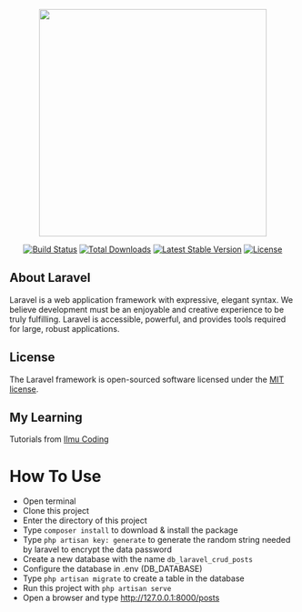 <p align="center"><a href="https://laravel.com" target="_blank"><img src="https://raw.githubusercontent.com/laravel/art/master/logo-lockup/5%20SVG/2%20CMYK/1%20Full%20Color/laravel-logolockup-cmyk-red.svg" width="400"></a></p>

<p align="center">
<a href="https://travis-ci.org/laravel/framework"><img src="https://travis-ci.org/laravel/framework.svg" alt="Build Status"></a>
<a href="https://packagist.org/packages/laravel/framework"><img src="https://img.shields.io/packagist/dt/laravel/framework" alt="Total Downloads"></a>
<a href="https://packagist.org/packages/laravel/framework"><img src="https://img.shields.io/packagist/v/laravel/framework" alt="Latest Stable Version"></a>
<a href="https://packagist.org/packages/laravel/framework"><img src="https://img.shields.io/packagist/l/laravel/framework" alt="License"></a>
</p>

## About Laravel

Laravel is a web application framework with expressive, elegant syntax. We believe development must be an enjoyable and creative experience to be truly fulfilling. Laravel is accessible, powerful, and provides tools required for large, robust applications.

## License

The Laravel framework is open-sourced software licensed under the [MIT license](https://opensource.org/licenses/MIT).

## My Learning
Tutorials from [Ilmu Coding](https://ilmucoding.com/crud-laravel-8)

# How To Use
- Open terminal
- Clone this project
- Enter the directory of this project
- Type `composer install` to download & install the package
- Type `php artisan key: generate` to generate the random string needed by laravel to encrypt the data password
- Create a new database with the name `db_laravel_crud_posts`
- Configure the database in .env (DB_DATABASE)
- Type `php artisan migrate` to create a table in the database
- Run this project with `php artisan serve`
- Open a browser and type http://127.0.0.1:8000/posts